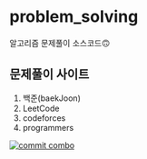 # problem_solving
알고리즘 문제풀이 소스코드🙃

## 문제풀이 사이트
1. 백준(baekJoon)
2. LeetCode
3. codeforces
4. programmers


[![commit combo](http://commitcombo.com/get?user=G_sanghun&theme=RoyalRed-mini-v2)](https://github.com/devxb/commitcombo)
